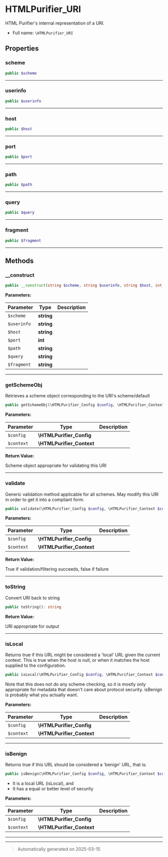 
# HTMLPurifier_URI

HTML Purifier's internal representation of a URI.



* Full name: `\HTMLPurifier_URI`



## Properties


### scheme



```php
public $scheme
```






***

### userinfo



```php
public $userinfo
```






***

### host



```php
public $host
```






***

### port



```php
public $port
```






***

### path



```php
public $path
```






***

### query



```php
public $query
```






***

### fragment



```php
public $fragment
```






***

## Methods


### __construct



```php
public __construct(string $scheme, string $userinfo, string $host, int $port, string $path, string $query, string $fragment): mixed
```








**Parameters:**

| Parameter | Type | Description |
|-----------|------|-------------|
| `$scheme` | **string** |  |
| `$userinfo` | **string** |  |
| `$host` | **string** |  |
| `$port` | **int** |  |
| `$path` | **string** |  |
| `$query` | **string** |  |
| `$fragment` | **string** |  |





***

### getSchemeObj

Retrieves a scheme object corresponding to the URI's scheme/default

```php
public getSchemeObj(\HTMLPurifier_Config $config, \HTMLPurifier_Context $context): \HTMLPurifier_URIScheme
```








**Parameters:**

| Parameter | Type | Description |
|-----------|------|-------------|
| `$config` | **\HTMLPurifier_Config** |  |
| `$context` | **\HTMLPurifier_Context** |  |


**Return Value:**

Scheme object appropriate for validating this URI




***

### validate

Generic validation method applicable for all schemes. May modify
this URI in order to get it into a compliant form.

```php
public validate(\HTMLPurifier_Config $config, \HTMLPurifier_Context $context): bool
```








**Parameters:**

| Parameter | Type | Description |
|-----------|------|-------------|
| `$config` | **\HTMLPurifier_Config** |  |
| `$context` | **\HTMLPurifier_Context** |  |


**Return Value:**

True if validation/filtering succeeds, false if failure




***

### toString

Convert URI back to string

```php
public toString(): string
```









**Return Value:**

URI appropriate for output




***

### isLocal

Returns true if this URL might be considered a 'local' URL given
the current context.  This is true when the host is null, or
when it matches the host supplied to the configuration.

```php
public isLocal(\HTMLPurifier_Config $config, \HTMLPurifier_Context $context): bool
```

Note that this does not do any scheme checking, so it is mostly
only appropriate for metadata that doesn't care about protocol
security.  isBenign is probably what you actually want.






**Parameters:**

| Parameter | Type | Description |
|-----------|------|-------------|
| `$config` | **\HTMLPurifier_Config** |  |
| `$context` | **\HTMLPurifier_Context** |  |





***

### isBenign

Returns true if this URL should be considered a 'benign' URL,
that is:

```php
public isBenign(\HTMLPurifier_Config $config, \HTMLPurifier_Context $context): bool
```

- It is a local URL (isLocal), and
- It has a equal or better level of security






**Parameters:**

| Parameter | Type | Description |
|-----------|------|-------------|
| `$config` | **\HTMLPurifier_Config** |  |
| `$context` | **\HTMLPurifier_Context** |  |





***


***
> Automatically generated on 2025-03-15
